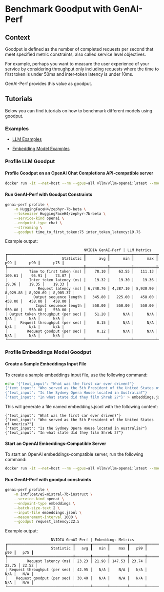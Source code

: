 <!--
Copyright (c) 2024, NVIDIA CORPORATION & AFFILIATES. All rights reserved.
Redistribution and use in source and binary forms, with or without
modification, are permitted provided that the following conditions
are met:
 * Redistributions of source code must retain the above copyright
   notice, this list of conditions and the following disclaimer.
 * Redistributions in binary form must reproduce the above copyright
   notice, this list of conditions and the following disclaimer in the
   documentation and/or other materials provided with the distribution.
 * Neither the name of NVIDIA CORPORATION nor the names of its
   contributors may be used to endorse or promote products derived
   from this software without specific prior written permission.
THIS SOFTWARE IS PROVIDED BY THE COPYRIGHT HOLDERS ``AS IS'' AND ANY
EXPRESS OR IMPLIED WARRANTIES, INCLUDING, BUT NOT LIMITED TO, THE
IMPLIED WARRANTIES OF MERCHANTABILITY AND FITNESS FOR A PARTICULAR
PURPOSE ARE DISCLAIMED.  IN NO EVENT SHALL THE COPYRIGHT OWNER OR
CONTRIBUTORS BE LIABLE FOR ANY DIRECT, INDIRECT, INCIDENTAL, SPECIAL,
EXEMPLARY, OR CONSEQUENTIAL DAMAGES (INCLUDING, BUT NOT LIMITED TO,
PROCUREMENT OF SUBSTITUTE GOODS OR SERVICES; LOSS OF USE, DATA, OR
PROFITS; OR BUSINESS INTERRUPTION) HOWEVER CAUSED AND ON ANY THEORY
OF LIABILITY, WHETHER IN CONTRACT, STRICT LIABILITY, OR TORT
(INCLUDING NEGLIGENCE OR OTHERWISE) ARISING IN ANY WAY OUT OF THE USE
OF THIS SOFTWARE, EVEN IF ADVISED OF THE POSSIBILITY OF SUCH DAMAGE.
-->

# Benchmark Goodput with GenAI-Perf

## Context

Goodput is defined as the number of completed requests per second
that meet specified metric constraints, also called service level
objectives.

For example, perhaps you want to measure the user experience of your service
by considering throughput only including requests where the time to first token
is under 50ms and inter-token latency is under 10ms.

GenAI-Perf provides this value as goodput.

## Tutorials

Below you can find tutorials on how to benchmark different models
using goodput.

### Examples

- [LLM Examples](#LLM)

- [Embedding Model Examples](#embeddings)

### Profile LLM Goodput<a id="LLM"></a>

#### Profile Goodput on an OpenAI Chat Completions API-compatible server

```bash
docker run -it --net=host --rm --gpus=all vllm/vllm-openai:latest --model HuggingFaceH4/zephyr-7b-beta --dtype float16
```

#### Run GenAI-Perf with Goodput Constraints

```bash
genai-perf profile \
    -m HuggingFaceH4/zephyr-7b-beta \
    --tokenizer HuggingFaceH4/zephyr-7b-beta \
    --service-kind openai \
    --endpoint-type chat \
    --streaming \
    --goodput time_to_first_token:75 inter_token_latency:19.75
```

Example output:

```
                                    NVIDIA GenAI-Perf | LLM Metrics
┏━━━━━━━━━━━━━━━━━━━━━━━━━━━━━━━━━━━┳━━━━━━━━━━┳━━━━━━━━━━┳━━━━━━━━━━┳━━━━━━━━━━┳━━━━━━━━━━┳━━━━━━━━━━┓
┃                         Statistic ┃      avg ┃      min ┃      max ┃      p99 ┃      p90 ┃      p75 ┃
┡━━━━━━━━━━━━━━━━━━━━━━━━━━━━━━━━━━━╇━━━━━━━━━━╇━━━━━━━━━━╇━━━━━━━━━━╇━━━━━━━━━━╇━━━━━━━━━━╇━━━━━━━━━━┩
│          Time to first token (ms) │    78.10 │    63.55 │   111.13 │   109.61 │    95.91 │    73.07 │
│          Inter token latency (ms) │    19.32 │    19.30 │    19.36 │    19.36 │    19.35 │    19.33 │
│              Request latency (ms) │ 6,740.76 │ 4,387.10 │ 8,930.90 │ 8,929.88 │ 8,920.69 │ 8,905.37 │
│            Output sequence length │   345.80 │   225.00 │   458.00 │   458.00 │   458.00 │   458.00 │
│             Input sequence length │   550.00 │   550.00 │   550.00 │   550.00 │   550.00 │   550.00 │
│ Output token throughput (per sec) │    51.20 │      N/A │      N/A │      N/A │      N/A │      N/A │
│      Request throughput (per sec) │     0.15 │      N/A │      N/A │      N/A │      N/A │      N/A │
│         Request goodput (per sec) │     0.12 │      N/A │      N/A │      N/A │      N/A │      N/A │
└───────────────────────────────────┴──────────┴──────────┴──────────┴──────────┴──────────┴──────────┘
```

### Profile Embeddings Model Goodput<a id="embeddings"></a>

#### Create a Sample Embeddings Input File

To create a sample embeddings input file, use the following command:

```bash
echo '{"text_input": "What was the first car ever driven?"}
{"text_input": "Who served as the 5th President of the United States of America?"}
{"text_input": "Is the Sydney Opera House located in Australia?"}
{"text_input": "In what state did they film Shrek 2?"}' > embeddings.jsonl
```

This will generate a file named embeddings.jsonl with the following content:
```jsonl
{"text_input": "What was the first car ever driven?"}
{"text_input": "Who served as the 5th President of the United States of America?"}
{"text_input": "Is the Sydney Opera House located in Australia?"}
{"text_input": "In what state did they film Shrek 2?"}
```

#### Start an OpenAI Embeddings-Compatible Server

To start an OpenAI embeddings-compatible server, run the following command:
```bash
docker run -it --net=host --rm --gpus=all vllm/vllm-openai:latest --model intfloat/e5-mistral-7b-instruct --dtype float16 --max-model-len 1024
```

#### Run GenAI-Perf with goodput constraints

```bash
genai-perf profile \
    -m intfloat/e5-mistral-7b-instruct \
    --service-kind openai \
    --endpoint-type embeddings \
    --batch-size-text 2 \
    --input-file embeddings.jsonl \
    --measurement-interval 1000 \
    --goodput request_latency:22.5
```
Example output:

```
                     NVIDIA GenAI-Perf | Embeddings Metrics
┏━━━━━━━━━━━━━━━━━━━━━━━━━━━━━━┳━━━━━━━┳━━━━━━━┳━━━━━━━━┳━━━━━━━┳━━━━━━━┳━━━━━━━┓
┃                    Statistic ┃   avg ┃   min ┃    max ┃   p99 ┃   p90 ┃   p75 ┃
┡━━━━━━━━━━━━━━━━━━━━━━━━━━━━━━╇━━━━━━━╇━━━━━━━╇━━━━━━━━╇━━━━━━━╇━━━━━━━╇━━━━━━━┩
│         Request latency (ms) │ 23.23 │ 21.98 │ 147.53 │ 23.74 │ 22.75 │ 22.52 │
│ Request throughput (per sec) │ 42.95 │   N/A │    N/A │   N/A │   N/A │   N/A │
│    Request goodput (per sec) │ 30.40 │   N/A │    N/A │   N/A │   N/A │   N/A │
└──────────────────────────────┴───────┴───────┴────────┴───────┴───────┴───────┘
```